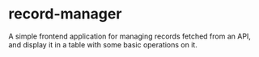 # record-manager
A simple frontend application for managing records fetched from an API, and display it in a table with some basic operations on it.
